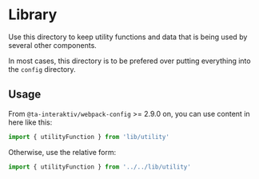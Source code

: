 # Library

Use this directory to keep utility functions and data that is being used by several other components.

In most cases, this directory is to be prefered over putting everything into the `config` directory.

## Usage

From `@ta-interaktiv/webpack-config` >= 2.9.0 on, you can use content in here like this:

```js
import { utilityFunction } from 'lib/utility'
```

Otherwise, use the relative form:

```js
import { utilityFunction } from '../../lib/utility'
```
